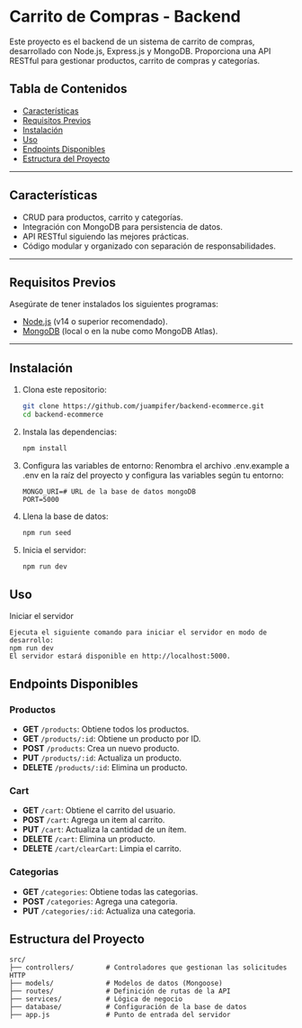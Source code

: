 # Carrito de Compras - Backend

Este proyecto es el backend de un sistema de carrito de compras, desarrollado con Node.js, Express.js y MongoDB. Proporciona una API RESTful para gestionar productos, carrito de compras y categorías.

## Tabla de Contenidos
- [Características](#características)
- [Requisitos Previos](#requisitos-previos)
- [Instalación](#instalación)
- [Uso](#uso)
- [Endpoints Disponibles](#endpoints-disponibles)
- [Estructura del Proyecto](#estructura-del-proyecto)

---

## Características
- CRUD para productos, carrito y categorías.
- Integración con MongoDB para persistencia de datos.
- API RESTful siguiendo las mejores prácticas.
- Código modular y organizado con separación de responsabilidades.

---

## Requisitos Previos
Asegúrate de tener instalados los siguientes programas:
- [Node.js](https://nodejs.org/) (v14 o superior recomendado).
- [MongoDB](https://www.mongodb.com/) (local o en la nube como MongoDB Atlas).

---

## Instalación

1. Clona este repositorio:
   ```bash
   git clone https://github.com/juampifer/backend-ecommerce.git
   cd backend-ecommerce
2.	Instala las dependencias:
    ```bash
    npm install
3.	Configura las variables de entorno:
    Renombra el archivo .env.example a .env en la raíz del proyecto y configura las variables según tu entorno:
    ```env
    MONGO_URI=# URL de la base de datos mongoDB
    PORT=5000
4.	Llena la base de datos:
    ```bash
    npm run seed
5.	Inicia el servidor:
    ```bash
    npm run dev
## Uso

Iniciar el servidor

    Ejecuta el siguiente comando para iniciar el servidor en modo de desarrollo: 
    npm run dev
    El servidor estará disponible en http://localhost:5000.

## Endpoints Disponibles

### Productos
- **GET** `/products`: Obtiene todos los productos.
- **GET** `/products/:id`: Obtiene un producto por ID.
- **POST** `/products`: Crea un nuevo producto.
- **PUT** `/products/:id`: Actualiza un producto.
- **DELETE** `/products/:id`: Elimina un producto.

### Cart
- **GET** `/cart`: Obtiene el carrito del usuario.
- **POST** `/cart`: Agrega un item al carrito.
- **PUT** `/cart`: Actualiza la cantidad de un ítem.
- **DELETE** `/cart`: Elimina un producto.
- **DELETE** `/cart/clearCart`: Limpia el carrito.

### Categorias
- **GET** `/categories`: Obtiene todas las categorias.
- **POST** `/categories`: Agrega una categoria.
- **PUT** `/categories/:id`: Actualiza una categoria.

## Estructura del Proyecto

```plaintext
src/
├── controllers/        # Controladores que gestionan las solicitudes HTTP
├── models/             # Modelos de datos (Mongoose)
├── routes/             # Definición de rutas de la API
├── services/           # Lógica de negocio
├── database/           # Configuración de la base de datos
├── app.js              # Punto de entrada del servidor